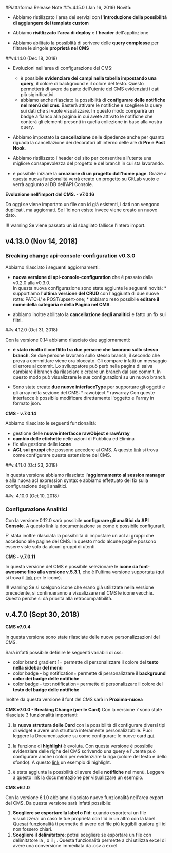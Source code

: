 #Piattaforma Release Note
##v.4.15.0 (Jan 16, 2019)
Novità:

* Abbiamo ristilizzato l'area dei servizi con **l'introduzione della possibilità di aggiungere dei template custom**

* Abbiamo **risitlizzato l'area di deploy** e **l'header** dell'appliczione

* Abbiamo abilitato la possiblità di scrivere delle **query complesse** per filtrare le singole **proprietà nel CMS**


##v4.14.0 (Dec 18, 2018)
* Evoluzioni nell'area di configurazione del CMS:
    * è possibile **evidenziare dei campi nella tabella impostando una query**, il colore di background e il colore del testo. Questo permetterà di avere da parte dell'utente del CMS evidenziati i dati più siginificativi.
    * abbiamo anche rilasciato la possibilità di **configurare delle notifiche nel menù del cms**. Basterà attivare le notifiche e scegliere la query sui dati che si vuole visualizzare. In questo modo comparirà un badge a fianco alla pagina in cui avete attivato le notifiche che conterà gli elementi presenti in quella collezione in base alla vostra query.

* Abbiamo impostato la **cancellazione** delle dipedenze anche per quanto riguada la cancellazione dei decoratori all'interno delle are di **Pre e Post Hook**.

* Abbiamo ristilizzato l'header del sito per consentire all'utente una migliore consapevolezza del progetto e del branch in cui sta lavorando.

* è possibile iniziare la **creazione di un progetto dall'home page**. Grazie a questa nuova funzionalità verrà creato un progetto su GitLab vuoto e verrà aggiunto al DB dell'API Console.

**Evoluzione nell'import del CMS. - v7.0.16**

Da oggi se viene importato un file con id già esistenti, i dati non vengono duplicati, ma aggiornati.
Se l'id non esiste invece viene creato un nuovo dato.

!!! warning
    Se viene passato un id sbagliato fallisce l'intero import.

## v4.13.0 (Nov 14, 2018)  
### Breaking change api-console-configuration v0.3.0

Abbiamo rilasciato i seguenti aggiornamenti:

* **nuova versione di api-console-configuration** che è passato dalla v0.2.0 alla v0.3.0.  
In questa nuova configurazione sono state aggiunte le seguenti novità:
        * supportiamo l'**ultima versione del CRUD** con l'aggiunta di due nuove rotte: PATCH/ e POST/upsert-one;
        * abbiamo reso possibile **editare il nome della categoria e della Pagina nel CMS**.

* abbiamo inoltre abilitato la **cancellazione degli analitici** e fatto un fix sui filtri.

##v.4.12.0 (Oct 31, 2018)

Con la versione 0.14 abbiamo rilasciato due aggiornamenti:

* **è stato risolto il conflitto tra due persone che lavorano sullo stesso branch**. Se due persone lavorano sullo stesso branch, il secondo che prova a committare viene ora bloccato. Gli compare infatti un messaggio di errore al commit. Lo sviluppatore può però nella pagina di salva cambiare il branch da rilasciare e creare un branch dal suo commit. In questo modo può visualizzare le sue configurazioni su un nuovo branch.

* Sono state create **due nuove interfaceType** per supportare gli oggetti e gli array nella sezione del CMS:
       * rawobject
       * rawarray
Con queste interfacce è possibile modificare direttamente l'oggetto e l'array in formato json.

**CMS - v.7.0.14**

Abbiamo rilasciato le seguenti funzionalità:

* gestione delle **nuove interfacce rawObject e rawArray**
* **cambio delle etichette** nelle azioni di Pubblica ed Elimina
* fix alla gestione delle **icone**
* **ACL sui gruppi** che possono accedere al CMS. A questo [link](https://docs.mia-platform.eu/configurator/conf_cms/#5-controllo-accessi-sui-gruppi-acl-sui-gruppi) si trova come configurare questa estensione del CMS.

##v.4.11.0 (Oct 23, 2018)

In questa versione abbiamo rilasciato l'**aggiornamento al session manager** e alla nuova acl expression syntax e abbiamo effettuato dei fix sulla configurazione degli analitici.

##v. 4.10.0 (Oct 10, 2018)  
### Configurazione Analitici

Con la versione 0.12.0 sarà possibile **configurare gli analitici da API Console**.
A questo [link](https://docs.mia-platform.eu/configurator/api_console_configanalytics/) la documentazione su come è possibile configurarli.

E' stata inoltre rilasciata la possibilità di impostare un acl ai gruppi che accedono alle pagine del CMS. In questo modo alcune pagine possono essere viste solo da alcuni gruppi di utenti.

**CMS - v.7.0.11**

In questa versione del CMS è possibile selezionare le **icone da font-awesome fino alla versione v.5.3.1**, che è l'ultima versione supportata (qui si trova il [link](https://fontawesome.com/icons?d=gallery) per le icone).

!!! warning
    Se si scelgono icone che erano già utilizzate nella versione precedente, si continueranno a visualizzare nel CMS le icone vecchie. Questo perchè si dà priorità alla retrocompatibilità.

## v.4.7.0 (Sept 30, 2018)

**CMS v7.0.4**

In questa versione sono state rilasciate delle nuove personalizzazioni del CMS.

Sarà infatti possibile definire le seguenti variabili di css:

* color brand gradient 1= permette di personalizzare il colore del **testo nella sidebar del menù**
* color badge - bg notification= permette di personalizzare il **background color dei badge delle notifiche**
* color badge - text notification= permette di personalizzare il colore del **testo del badge delle notifiche**

Inoltre da questa versione il font del CMS sarà in **Proxima-nuova**


**CMS v7.0.0 - Breaking Change (per le Card)**
Con la versione 7 sono state rilasciate 3 funzionalità importanti:

1) la **nuova struttura delle Card** con la possibilità di configurare diversi tipi di widget e avere una struttura interamente personalizzabile. Puoi leggere la Documentazione su come configurare le nuove card [qui](https://docs.mia-platform.eu/configurator/conf_cms/#1-configurare-le-card).

2) la funzione di **highlight** è evoluta. Con questa versione è possibile evidenziare delle righe del CMS scrivendo una query e l'utente può configurare anche i colori per evidenziare la riga (colore del testo e dello sfondo). A questo [link](https://docs.mia-platform.eu/configurator/conf_cms/#3-configurare-gli-highlight) un esempio di highlight.

3) è stata aggiunta la possbilità di avere delle **notifiche** nel menù. Leggere a questo [link](https://docs.mia-platform.eu/configurator/conf_cms/#2-configurare-le-notifiche) la documentazione per visualizzare un esempio.


**CMS v6.1.0**

Con la versione 6.1.0 abbiamo rilasciato nuove funzionalità nell'area export del CMS.
Da questa versione sarà infatti possibile:

1. **Scegliere se esportare la label o l'id**:  quando esporterai un file visualizzerai un caso le tue proprietà con l'id in un altro con la label. Quesat funzionalità ti permette di avere dei file più leggibili qualora gli id non fossero chiari.
2. **Scegliere il delimitatore**: potrai scegliere se esportare un file con delimitatore la , o il ; . Questa funzionalità permette a chi utilizza excel di avere una conversione immediata da .csv a excel
